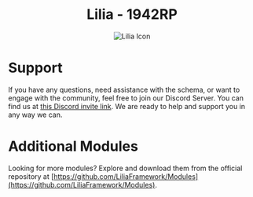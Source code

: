 <h1 align="center">Lilia - 1942RP</h1>

<p align="center">
  <img src="https://i.imgur.com/yY3wT30.png" alt="Lilia Icon">
</p>
 
# Support

If you have any questions, need assistance with the schema, or want to engage with the community, feel free to join our Discord Server. You can find us at [this Discord invite link](https://discord.gg/52MSnh39vw). We are ready to help and support you in any way we can.

# Additional Modules  
Looking for more modules? Explore and download them from the official repository at [https://github.com/LiliaFramework/Modules](https://github.com/LiliaFramework/Modules).